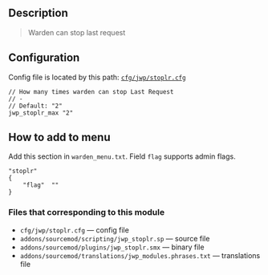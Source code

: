 ## Description
>Warden can stop last request

## Configuration
Config file is located by this path:
[`cfg/jwp/stoplr.cfg`](https://github.com/TiBarification/Jail-Warden-Pro/blob/master/cfg/jwp/stoplr.cfg)
```
// How many times warden can stop Last Request
// -
// Default: "2"
jwp_stoplr_max "2"
```

## How to add to menu
Add this section in `warden_menu.txt`. Field `flag` supports admin flags.
```
"stoplr"
{
	"flag"	""
}
```

### Files that corresponding to this module
- `cfg/jwp/stoplr.cfg` — config file
- `addons/sourcemod/scripting/jwp_stoplr.sp` — source file
- `addons/sourcemod/plugins/jwp_stoplr.smx` — binary file
- `addons/sourcemod/translations/jwp_modules.phrases.txt` — translations file